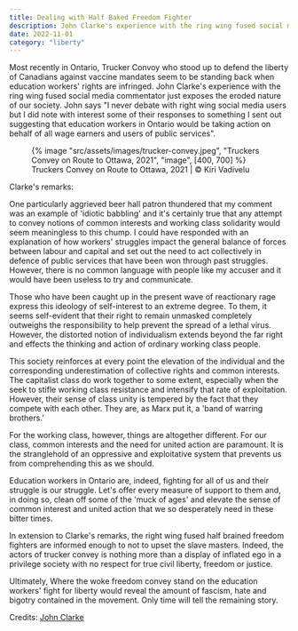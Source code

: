 ```yaml
---
title: Dealing with Half Baked Freedom Fighter
description: John Clarke's experience with the ring wing fused social media commentator just exposes the eroded nature of our society
date: 2022-11-01
category: "liberty"
---
```


Most recently in Ontario, Trucker Convoy who stood up to defend the liberty of Canadians against vaccine mandates seem to be standing back when education workers' rights are infringed. John Clarke's experience with the ring wing fused social media commentator just exposes the eroded nature of our society. John says "I never debate with right wing social media users but I did note with interest some of their responses to something I sent out suggesting that education workers in Ontario would be taking action on behalf of all wage earners and users of public services".

<!-- excerpt -->

<figure>
{% image "src/assets/images/trucker-convey.jpeg", "Truckers Convey on Route to Ottawa, 2021", "image", [400, 700] %}
<figcaption>Truckers Convey on Route to Ottawa, 2021 | © Kiri Vadivelu</figcaption>
</figure>

Clarke's remarks:

One particularly aggrieved beer hall patron thundered that my comment was an example of 'idiotic babbling' and it's certainly true that any attempt to convey notions of common interests and working class solidarity would seem meaningless to this chump. I could have responded with an explanation of how workers' struggles impact the general balance of forces between labour and capital and set out the need to act collectively in defence of public services that have been won through past struggles. However, there is no common language with people like my accuser and it would have been useless to try and communicate.

Those who have been caught up in the present wave of reactionary rage express this ideology of self-interest to an extreme degree. To them, it seems self-evident that their right to remain unmasked completely outweighs the responsibility to help prevent the spread of a lethal virus. However, the distorted notion of individualism extends beyond the far right and effects the thinking and action of ordinary working class people.

This society reinforces at every point the elevation of the individual and the corresponding underestimation of collective rights and common interests. The capitalist class do work together to some extent, especially when the seek to stifle working class resistance and intensify that rate of exploitation. However, their sense of class unity is tempered by the fact that they compete with each other. They are, as Marx put it, a 'band of warring brothers.’

For the working class, however, things are altogether different. For our class, common interests and the need for united action are paramount. It is the stranglehold of an oppressive and exploitative system that prevents us from comprehending this as we should.

Education workers in Ontario are, indeed, fighting for all of us and their struggle is our struggle. Let's offer every measure of support to them and, in doing so, clean off some of the 'muck of ages' and elevate the sense of common interest and united action that we so desperately need in these bitter times.

In extension to Clarke's remarks, the right wing fused half brained freedom fighters are informed enough to not to upset the slave masters. Indeed, the actors of trucker convey is nothing more than a display of inflated ego in a privilege society with no respect for true civil liberty, freedom or justice.

Ultimately, Where the woke freedom convey stand on the education workers' fight for liberty would reveal the amount of fascism, hate and bigotry contained in the movement. Only time will tell the remaining story.

Credits: [John Clarke](https://www.facebook.com/john.clarke.771282)
